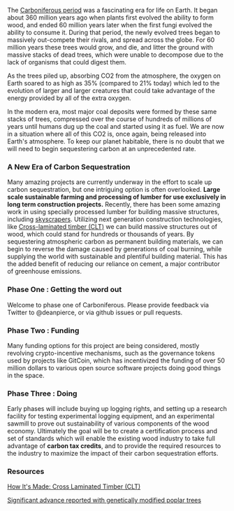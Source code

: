 The [Carboniferous period](https://en.wikipedia.org/wiki/Carboniferous) was a fascinating era for life on Earth. It began about 360 million years ago when plants first evolved the ability to form wood, and ended 60 million years later when the first fungi evolved the ability to consume it. During that period, the newly evolved trees began to massively out-compete their rivals, and spread across the globe. For 60 million years these trees would grow, and die, and litter the ground with massive stacks of dead trees, which were unable to decompose due to the lack of organisms that could digest them.

As the trees piled up, absorbing CO2 from the atmosphere, the oxygen on Earth soared to as high as 35% (compared to 21% today) which led to the evolution of larger and larger creatures that could take advantage of the energy provided by all of the extra oxygen.

In the modern era, most major coal deposits were formed by these same stacks of trees, compressed over the course of hundreds of millions of years until humans dug up the coal and started using it as fuel. We are now in a situation where all of this CO2 is, once again, being released into Earth's atmosphere. To keep our planet habitable, there is no doubt that we will need to begin sequestering carbon at an unprecedented rate. 

### A New Era of Carbon Sequestration

Many amazing projects are currently underway in the effort to scale up carbon sequestration, but one intriguing option is often overlooked. **Large scale sustainable farming and processing of lumber for use exclusively in long term construction projects.** Recently, there has been some amazing work in using specially processed lumber for building massive structures, including [skyscrapers](https://www.euronews.com/2018/05/04/get-used-to-wooden-skyscrapers-they-are-stronger-cleaner-and-fire-resistant-view). Utilizing next generation construction technologies, like [Cross-laminated timber (CLT)](https://en.wikipedia.org/wiki/Cross-laminated_timber) we can build massive structures out of wood, which could stand for hundreds or thousands of years. By sequestering atmospheric carbon as permanent building materials, we can begin to reverse the damage caused by generations of coal burning, while supplying the world with sustainable and plentiful building material. This has the added benefit of reducing our reliance on cement, a major contributor of greenhouse emissions.

### Phase One : Getting the word out

Welcome to phase one of Carboniferous. Please provide feedback via Twitter to @deanpierce, or via github issues or pull requests.

### Phase Two : Funding

Many funding options for this project are being considered, mostly revolving crypto-incentive mechanisms, such as the governance tokens used by projects like GitCoin, which has incentivized the funding of over 50 million dollars to various open source software projects doing good things in the space.

### Phase Three : Doing

Early phases will include buying up logging rights, and setting up a research facility for testing experimental logging equipment, and an experimental sawmill to prove out sustainability of various components of the wood economy. Ultimately the goal will be to create a certification process and set of standards which will enable the existing wood industry to take full advantage of **carbon tax credits**, and to provide the required resources to the industry to maximize the impact of their carbon sequestration efforts.

### Resources

[How It's Made: Cross Laminated Timber (CLT)](https://www.youtube.com/watch?v=rK49UjDivWM)

[Significant advance reported with genetically modified poplar trees](https://today.oregonstate.edu/archives/2013/dec/significant-advance-reported-genetically-modified-poplar-trees)

